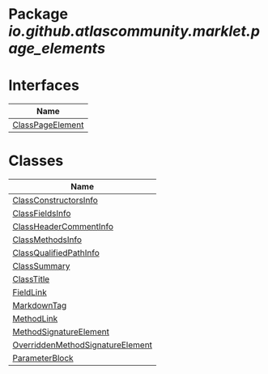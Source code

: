 Package _io.github.atlascommunity.marklet.page_elements_
========================================================
Interfaces
==========
| Name                                    |
| --------------------------------------- |
| [ClassPageElement](ClassPageElement.md) |

Classes
=======
| Name                                                                    |
| ----------------------------------------------------------------------- |
| [ClassConstructorsInfo](ClassConstructorsInfo.md)                       |
| [ClassFieldsInfo](ClassFieldsInfo.md)                                   |
| [ClassHeaderCommentInfo](ClassHeaderCommentInfo.md)                     |
| [ClassMethodsInfo](ClassMethodsInfo.md)                                 |
| [ClassQualifiedPathInfo](ClassQualifiedPathInfo.md)                     |
| [ClassSummary](ClassSummary.md)                                         |
| [ClassTitle](ClassTitle.md)                                             |
| [FieldLink](FieldLink.md)                                               |
| [MarkdownTag](MarkdownTag.md)                                           |
| [MethodLink](MethodLink.md)                                             |
| [MethodSignatureElement](MethodSignatureElement.md)                     |
| [OverriddenMethodSignatureElement](OverriddenMethodSignatureElement.md) |
| [ParameterBlock](ParameterBlock.md)                                     |

